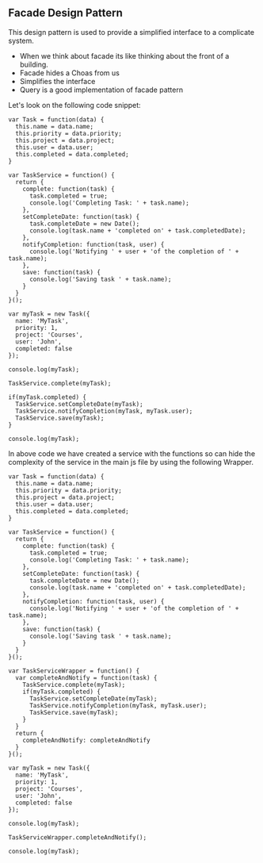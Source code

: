 ## Facade Design Pattern

This design pattern is used to provide a simplified interface to a complicate system.

- When we think about facade its like thinking about the front of a building.
- Facade hides a Choas from us
- Simplifies the interface
- Query is a good implementation of facade pattern

Let's look on the following code snippet:

```JS
var Task = function(data) {
  this.name = data.name;
  this.priority = data.priority;
  this.project = data.project;
  this.user = data.user;
  this.completed = data.completed;
}

var TaskService = function() {
  return {
    complete: function(task) {
      task.completed = true;
      console.log('Completing Task: ' + task.name);
    },
    setCompleteDate: function(task) {
      task.completeDate = new Date();
      console.log(task.name + 'completed on' + task.completedDate);
    },
    notifyCompletion: function(task, user) {
      console.log('Notifying ' + user + 'of the completion of ' + task.name);
    },
    save: function(task) {
      console.log('Saving task ' + task.name);
    }
  }
}();

var myTask = new Task({
  name: 'MyTask',
  priority: 1,
  project: 'Courses',
  user: 'John',
  completed: false
});

console.log(myTask);

TaskService.complete(myTask);

if(myTask.completed) {
  TaskService.setCompleteDate(myTask);
  TaskService.notifyCompletion(myTask, myTask.user);
  TaskService.save(myTask);
}

console.log(myTask);
```

In above code we have created a service with the functions so can hide the complexity of the service in the main js file by using the following Wrapper.

```JS
var Task = function(data) {
  this.name = data.name;
  this.priority = data.priority;
  this.project = data.project;
  this.user = data.user;
  this.completed = data.completed;
}

var TaskService = function() {
  return {
    complete: function(task) {
      task.completed = true;
      console.log('Completing Task: ' + task.name);
    },
    setCompleteDate: function(task) {
      task.completeDate = new Date();
      console.log(task.name + 'completed on' + task.completedDate);
    },
    notifyCompletion: function(task, user) {
      console.log('Notifying ' + user + 'of the completion of ' + task.name);
    },
    save: function(task) {
      console.log('Saving task ' + task.name);
    }
  }
}();

var TaskServiceWrapper = function() {
  var completeAndNotify = function(task) {
    TaskService.complete(myTask);
    if(myTask.completed) {
      TaskService.setCompleteDate(myTask);
      TaskService.notifyCompletion(myTask, myTask.user);
      TaskService.save(myTask);
    }
  }
  return {
    completeAndNotify: completeAndNotify
  }
}();

var myTask = new Task({
  name: 'MyTask',
  priority: 1,
  project: 'Courses',
  user: 'John',
  completed: false
});

console.log(myTask);

TaskServiceWrapper.completeAndNotify();

console.log(myTask);
```
